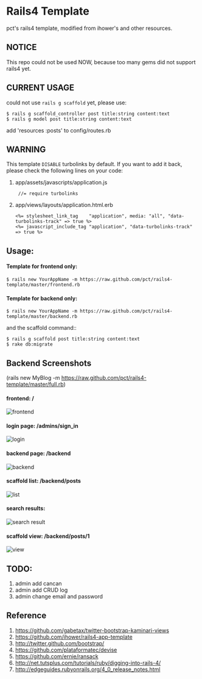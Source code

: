 # Rails4 Template

pct's rails4 template, modified from ihower's and other resources.

## NOTICE
This repo could not be used NOW, because too many gems did not support rails4 yet.

## CURRENT USAGE

could not use `rails g scaffold` yet, please use:

    $ rails g scaffold_controller post title:string content:text
    $ rails g model post title:string content:text

add 'resources :posts' to config/routes.rb 


## WARNING
This template `DISABLE` turbolinks by default. If you want to add it back, please check the following lines on your code:

1. app/assets/javascripts/application.js

		//= require turbolinks
	
2.  app/views/layouts/application.html.erb

		<%= stylesheet_link_tag    "application", media: "all", "data-turbolinks-track" => true %>
  		<%= javascript_include_tag "application", "data-turbolinks-track" => true %>
		

## Usage:

#### Template for frontend only:
    $ rails new YourAppName -m https://raw.github.com/pct/rails4-template/master/frontend.rb

#### Template for backend only:
    $ rails new YourAppName -m https://raw.github.com/pct/rails4-template/master/backend.rb
    
and the scaffold command::

    $ rails g scaffold post title:string content:text
    $ rake db:migrate

## Backend Screenshots

(rails new MyBlog -m https://raw.github.com/pct/rails4-template/master/full.rb)

#### frontend: /
![frontend](https://raw.github.com/pct/rails4-template/master/screenshots/frontend.png)

#### login page: /admins/sign_in 
![login](https://raw.github.com/pct/rails4-template/master/screenshots/login.png)

#### backend page: /backend
![backend](https://raw.github.com/pct/rails4-template/master/screenshots/login_success.png)

#### scaffold list: /backend/posts
![list](https://raw.github.com/pct/rails4-template/master/screenshots/list.png)

#### search results:
![search result](https://raw.github.com/pct/rails4-template/master/screenshots/filter.png)

#### scaffold view: /backend/posts/1
![view](https://raw.github.com/pct/rails4-template/master/screenshots/view.png)


## TODO:

1. admin add cancan
2. admin add CRUD log
3. admin change email and password

## Reference

1. https://github.com/gabetax/twitter-bootstrap-kaminari-views
2. https://github.com/ihower/rails4-app-template
3. http://twitter.github.com/bootstrap/
4. https://github.com/plataformatec/devise
5. https://github.com/ernie/ransack
6. http://net.tutsplus.com/tutorials/ruby/digging-into-rails-4/
7. http://edgeguides.rubyonrails.org/4_0_release_notes.html
